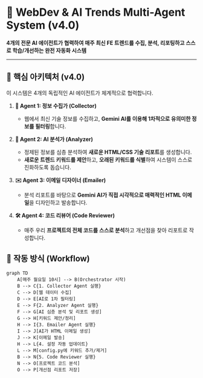 # 🚀 WebDev & AI Trends Multi-Agent System (v4.0)

**4개의 전문 AI 에이전트가 협력하여 매주 최신 FE 트렌드를 수집, 분석, 리포팅하고 스스로 학습/개선하는 완전 자동화 시스템**

---

## 🤖 핵심 아키텍처 (v4.0)

이 시스템은 4개의 독립적인 AI 에이전트가 체계적으로 협력합니다.

1.  **🤖 Agent 1: 정보 수집가 (Collector)**
    -   웹에서 최신 기술 정보를 수집하고, **Gemini AI를 이용해 1차적으로 유의미한 정보를 필터링**합니다.

2.  **🧠 Agent 2: AI 분석가 (Analyzer)**
    -   정제된 정보를 심층 분석하여 **새로운 HTML/CSS 기술 리포트**를 생성합니다.
    -   **새로운 트렌드 키워드를 제안**하고, **오래된 키워드를 식별**하여 시스템이 스스로 진화하도록 돕습니다.

3.  **✉️ Agent 3: 이메일 디자이너 (Emailer)**
    -   분석 리포트를 바탕으로 **Gemini AI가 직접 시각적으로 매력적인 HTML 이메일**을 디자인하고 발송합니다.

4.  **🛠️ Agent 4: 코드 리뷰어 (Code Reviewer)**
    -   매주 우리 **프로젝트의 전체 코드를 스스로 분석**하고 개선점을 찾아 리포트로 작성합니다.

## 🎨 작동 방식 (Workflow)

```mermaid
graph TD
    A[매주 월요일 10시] --> B(Orchestrator 시작)
    B --> C{1. Collector Agent 실행}
    C --> D[웹 데이터 수집]
    D --> E[AI로 1차 필터링]
    E --> F{2. Analyzer Agent 실행}
    F --> G[AI 심층 분석 및 리포트 생성]
    G --> H[키워드 제안/정리]
    H --> I{3. Emailer Agent 실행}
    I --> J[AI가 HTML 이메일 생성]
    J --> K[이메일 발송]
    H --> L{4. 설정 자동 업데이트}
    L --> M[config.py에 키워드 추가/제거]
    B --> N{5. Code Reviewer 실행}
    N --> O[프로젝트 코드 분석]
    O --> P[개선점 리포트 저장]